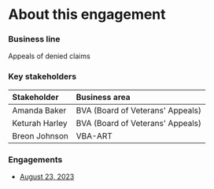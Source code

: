 # About this engagement

### Business line

Appeals of denied claims

### Key stakeholders

|Stakeholder|Business area|
|:--|:--|
|Amanda Baker|BVA (Board of Veterans' Appeals)|
|Keturah Harley|BVA (Board of Veterans' Appeals)|
|Breon Johnson|VBA-ART|

### Engagements

- [August 23, 2023](https://github.com/department-of-veterans-affairs/va.gov-team/blob/master/products/ask-va/research/Business%20line%20engagement/Appeals%20of%20denied%20claims/August%2023%2C%202023.md)
